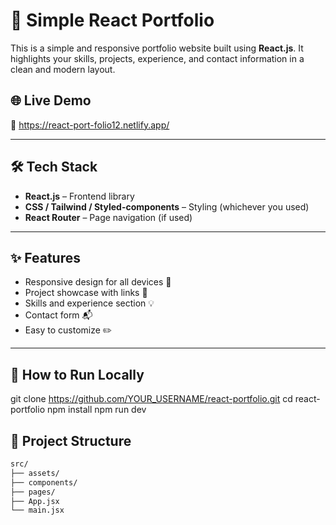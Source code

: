 # 💼 Simple React Portfolio

This is a simple and responsive portfolio website built using **React.js**. It highlights your skills, projects, experience, and contact information in a clean and modern layout.

## 🌐 Live Demo

🔗 https://react-port-folio12.netlify.app/

---

## 🛠️ Tech Stack

- **React.js** – Frontend library
- **CSS / Tailwind / Styled-components** – Styling (whichever you used)
- **React Router** – Page navigation (if used)

---

## ✨ Features

- Responsive design for all devices 📱
- Project showcase with links 🔗
- Skills and experience section 💡
- Contact form 📬
- Easy to customize ✏️

---


##  🚀 How to Run Locally
git clone https://github.com/YOUR_USERNAME/react-portfolio.git
cd react-portfolio
npm install
npm run dev


## 📁 Project Structure

```bash
src/
├── assets/
├── components/
├── pages/
├── App.jsx
└── main.jsx


